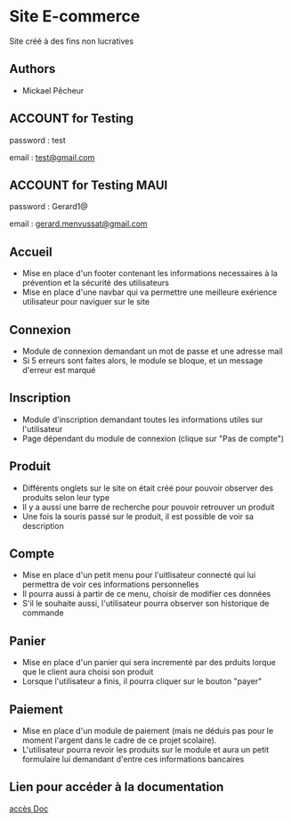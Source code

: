 # Site E-commerce
Site créé à des fins non lucratives

## Authors
- Mickael Pêcheur

## ACCOUNT for Testing

password : test

email : test@gmail.com

## ACCOUNT for Testing MAUI

password : Gerard1@

email : gerard.menvussat@gmail.com

## Accueil
   - Mise en place d'un footer contenant les informations necessaires à la prévention et la sécurité des utilisateurs
   - Mise en place d'une navbar qui va permettre une meilleure exérience utilisateur pour naviguer sur le site 

## Connexion 
   - Module de connexion demandant un mot de passe et une adresse mail
   - Si 5 erreurs sont faites alors, le module se bloque, et un message d'erreur est marqué 

## Inscription
   - Module d'inscription demandant toutes les informations utiles sur l'utilisateur
   - Page dépendant du module de connexion (clique sur "Pas de compte")

## Produit
   - Différents onglets sur le site on était créé pour pouvoir observer des produits selon leur type
   - Il y a aussi une barre de recherche pour pouvoir retrouver un produit
   - Une fois la souris passé sur le produit, il est possible de voir sa description

## Compte
   - Mise en place d'un petit menu pour l'uitlisateur connecté qui lui permettra de voir ces informations personnelles  
   - Il pourra aussi à partir de ce menu, choisir de modifier ces données
   - S'il le souhaite aussi, l'utilisateur pourra observer son historique de commande

## Panier
   - Mise en place d'un panier qui sera incrementé par des prduits lorque que le client aura choisi son produit
   - Lorsque l'utilisateur a finis, il pourra cliquer sur le bouton "payer"

## Paiement
   - Mise en place d'un module de paiement (mais ne déduis pas pour le moment l'argent dans le cadre de ce projet scolaire).
   - L'utilisateur pourra revoir les produits sur le module et aura un petit formulaire lui demandant d'entre ces informations bancaires

## Lien pour accéder à la documentation
[accès Doc](https://urlz.fr/lqCT)


